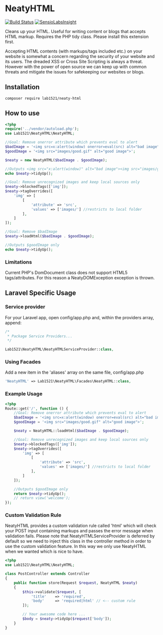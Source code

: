 # NeatyHTML

[![Build Status](https://travis-ci.org/lab1521/NeatyHTML.svg?branch=master)](https://travis-ci.org/lab1521/NeatyHTML)
[![SensioLabsInsight](https://insight.sensiolabs.com/projects/ed413d25-656d-48df-a607-58bf0f513049/mini.png)](https://insight.sensiolabs.com/projects/ed413d25-656d-48df-a607-58bf0f513049)

Cleans up your HTML. Useful for writing content or blogs that accepts HTML markup. Requires the PHP tidy class. Please install this extension first.

Accepting HTML contents (with markups/tags included etc.) on your website is somewhat a concern regarding the security of your website and its users. The dreaded XSS or Cross Site Scripting is always a threat. However with the power of open source we can keep up with common threats and mitigate the issues for safekeeping our websites or blogs.


## Installation
```
composer require lab1521/neaty-html
```

## How to use

```php
<?php
require('../vendor/autoload.php');
use Lab1521\NeatyHTML\NeatyHTML;

//Goal: Remove onerror attribute which prevents eval to alert
$badImage = '<img src=x:alert(window) onerror=eval(src) alt="bad image">';
$goodImage = '<img src="images/good.gif" alt="good image">';

$neaty = new NeatyHTML($badImage . $goodImage);

//Outputs <img src="x:alert(window)" alt="bad image"><img src="images/good.gif" alt="good image">
echo $neaty->tidyUp();

//Goal: Remove unrecognized images and keep local sources only
$neaty->blockedTags(['img']);
$neaty->tagOverrides([
    'img' => [
        [
            'attribute' => 'src',
            'values' => ['images/'] //restricts to local folder
        ],
    ]
]);

//Goal: Remove $badImage
$neaty->loadHtml($badImage . $goodImage);

//Outputs $goodImage only
echo $neaty->tidyUp();
```

### Limitations

Current PHP's DomDocument class does not support HTML5 tags/attributes.
For this reason a NeatyDOMException exception is thrown.

## Laravel Specific Usage
### Service provider
For your Laravel app, open config/app.php and, within the providers array, append:

```php
/*
 * Package Service Providers...
 */

Lab1521\NeatyHTML\NeatyHTMLServiceProvider::class,
```

### Using Facades
Add a new item in the 'aliases' array on the same file, config/app.php
```php
'NeatyHTML' => Lab1521\NeatyHTML\Facades\NeatyHTML::class,
```

### Example Usage
```php
<?php
Route::get('/', function () {
    //Goal: Remove onerror attribute which prevents eval to alert
    $badImage = '<img src=x:alert(window) onerror=eval(src) alt="bad image">';
    $goodImage = '<img src="images/good.gif" alt="good image">';

    $neaty = NeatyHTML::loadHtml($badImage . $goodImage);

    //Goal: Remove unrecognized images and keep local sources only
    $neaty->blockedTags(['img']);
    $neaty->tagOverrides([
        'img' => [
            [
                'attribute' => 'src',
                'values' => ['images/'] //restricts to local folder
            ],
        ]
    ]);

    //Outputs $goodImage only
    return $neaty->tidyUp();
    // return view('welcome');
});
```

### Custom Validation Rule
NeatyHTML provides a custom validation rule called 'html' which will check your POST input
containing markups and passes the error message when validation fails.
Please note that NeatyHTMLServiceProvider is deferred by default so we need to inject this class
in the controller method in order to use the custom validation feature.
In this way we only use NeatyHTML when we wanted which is nice to have.
```php
<?php
use Lab1521\NeatyHTML\NeatyHTML;

class PostController extends Controller
{
    public function store(Request $request, NeatyHTML $neaty)
    {
        $this->validate($request, [
            'title'    => 'required',
            'body'     => 'required|html' // <-- custom rule
        ]);

        // Your awesome code here ...
        $body = $neaty->tidyUp($request['body']);
    }
}
```
